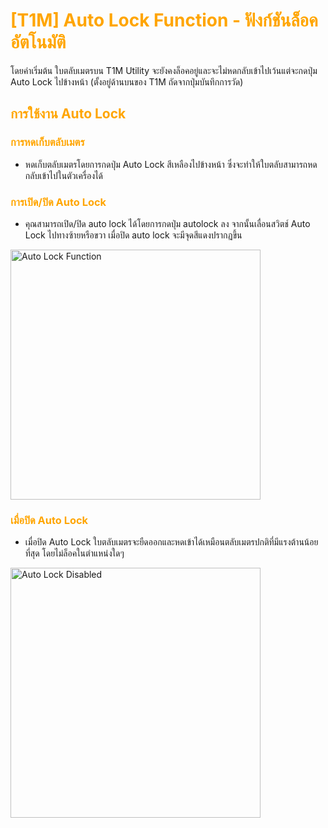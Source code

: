 # <span style="color: orange">[T1M] Auto Lock Function - ฟังก์ชันล็อคอัตโนมัติ</span>

โดยค่าเริ่มต้น ใบตลับเมตรบน T1M Utility จะยังคงล็อคอยู่และจะไม่หดกลับเข้าไปเว้นแต่จะกดปุ่ม Auto Lock ไปข้างหน้า (ตั้งอยู่ด้านบนของ T1M ถัดจากปุ่มบันทึกการวัด)

## <span style="color: orange">การใช้งาน Auto Lock</span>

### <span style="color: orange">การหดเก็บตลับเมตร</span>

- หดเก็บตลับเมตรโดยการกดปุ่ม Auto Lock สีเหลืองไปข้างหน้า ซึ่งจะทำให้ใบตลับสามารถหดกลับเข้าไปในตัวเครื่องได้

### <span style="color: orange">การเปิด/ปิด Auto Lock</span>

- คุณสามารถเปิด/ปิด auto lock ได้โดยการกดปุ่ม autolock ลง จากนั้นเลื่อนสวิตช์ Auto Lock ไปทางซ้ายหรือขวา เมื่อปิด auto lock จะมีจุดสีแดงปรากฏขึ้น

<img src="https://support.reekon.tools/hc/article_attachments/37421733095444" alt="Auto Lock Function" width="400">

### <span style="color: orange">เมื่อปิด Auto Lock</span>

- เมื่อปิด Auto Lock ใบตลับเมตรจะยืดออกและหดเข้าได้เหมือนตลับเมตรปกติที่มีแรงต้านน้อยที่สุด โดยไม่ล็อคในตำแหน่งใดๆ

<img src="https://support.reekon.tools/hc/article_attachments/37989390682004" alt="Auto Lock Disabled" width="400">
